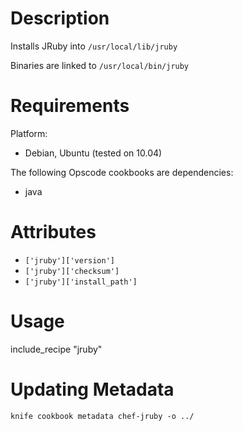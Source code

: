 Description
===========

Installs JRuby into `/usr/local/lib/jruby`

Binaries are linked to `/usr/local/bin/jruby`

Requirements
============

Platform:

* Debian, Ubuntu (tested on 10.04)

The following Opscode cookbooks are dependencies:

* java

Attributes
==========

* `['jruby']['version']`
* `['jruby']['checksum']`
* `['jruby']['install_path']`
 

Usage
=====

include_recipe "jruby"

Updating Metadata
=================

    knife cookbook metadata chef-jruby -o ../